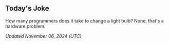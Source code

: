 ## Today's Joke
How many programmers does it take to change a light bulb? None, that's a hardware problem.

*Updated November 06, 2024 (UTC)*
